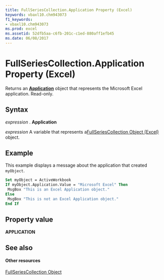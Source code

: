 ```yaml
---
title: FullSeriesCollection.Application Property (Excel)
keywords: vbaxl10.chm943073
f1_keywords:
- vbaxl10.chm943073
ms.prod: excel
ms.assetid: 52dfb5aa-c6fb-201c-c1ed-880aff1efb45
ms.date: 06/08/2017
---
```



# FullSeriesCollection.Application Property (Excel)

Returns an **[Application](application-object-excel.md)** object that represents the Microsoft Excel application. Read-only.


## Syntax

 _expression_ . **Application**

 _expression_ A variable that represents a[FullSeriesCollection Object (Excel)](fullseriescollection-object-excel.md) object.


## Example

This example displays a message about the application that created  `myObject`.


```vb
Set myObject = ActiveWorkbook 
If myObject.Application.Value = "Microsoft Excel" Then 
 MsgBox "This is an Excel Application object." 
Else 
 MsgBox "This is not an Excel Application object." 
End If
```


## Property value

 **APPLICATION**


## See also


#### Other resources



[FullSeriesCollection Object](fullseriescollection-object-excel.md)

